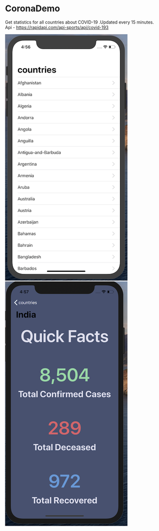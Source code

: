 # CoronaDemo
Get statistics for all countries about COVID-19 .Updated every 15 minutes. 
Api - https://rapidapi.com/api-sports/api/covid-193

![alt text](https://raw.githubusercontent.com/raj-engineer/CoronaDemo/master/CoronaDemo/Screenshots/Screenshot%202020-04-12%20at%204.56.38%20PM.png)   &nbsp;&nbsp;&nbsp;&nbsp; ![alt text](https://raw.githubusercontent.com/raj-engineer/CoronaDemo/master/CoronaDemo/Screenshots/Screenshot%202020-04-12%20at%204.57.03%20PM.png)
